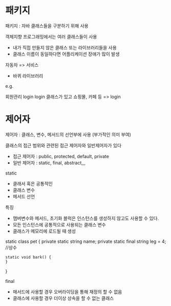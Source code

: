 # 패키지

패키지 : 자바 클래스들을 구분하기 위해 사용

객체지향 프로그래밍에서는 여러 클래스들이 사용
- 내가 직접 만들지 않은 클래스 또는 라이브러리들을 사용
- 클래스 이름이 동일하다면 어플리케이션 장애가 많이 발생




자동차 => 서비스
- 바퀴 라이브러리



e.g.

회원관리 login
login 클래스가 있고
쇼핑몰, 카페 등 => login




# 제어자

제어자 : 클래스, 변수, 메서드의 선언부에 사용 (부가적인 의미 부여)

클래스의 접근 범위와 관련된 접근 제어자와 일반제어자가 있다

- 접근 제어자 : public, protected, default, private
- 일반 제어자 : static, final, abstract,,,

static
- 클래서 혹은 공통적인
- 클래스 변수
- 메서드 선언

특징
- 맴버변수와 메서드, 초기화 블럭은 인스턴스를 생성하지 않고도 사용할 수 있다.
- 모든 인스턴스에 공통적으로 사용되는 클래스 변수
- 클래스가 메모리에 로드될 때 생성


static class pet {
    private static string name;
    private static final string leg = 4;        //상수

    static void bark() {
    }
}


final
- 매서드에 사용할 경우 오버라이딩을 통해 재정의 할 수 없음
- 클래스에 사용할 경우 더이상 상속을 할 수 없는 클래스
